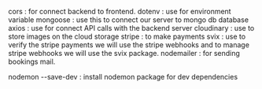 <!-- Packages -->
cors : for connect backend to frontend.
dotenv : use for environment variable
mongoose : use this to connect our server to mongo db database
axios : use for connect API calls with the backend server
cloudinary : use to store images on the cloud storage
stripe : to make payments
svix : use to verify the stripe payments we will use the stripe webhooks and to manage stripe webhooks we will use the svix package.
nodemailer : for sending bookings mail.

<!-- Dependencies -->
nodemon --save-dev : install nodemon package for dev dependencies